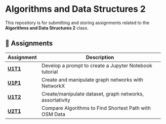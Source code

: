 # Algorithms and Data Structures 2  

This repository is for submitting and storing assignments related to the **Algorithms and Data Structures 2** class.  

## 📂 Assignments  

| Assignment | Description |
|----------|------------|
| [**U1T1**](https://github.com/gaagarthur/datastructure/tree/main/U1T1) | Develop a prompt to create a Jupyter Notebook tutorial |
|[**U1P1**](https://github.com/gaagarthur/datastructure/tree/main/U1P1)|Create and manipulate graph networks with NetworkX|
|[**U1T2**](https://github.com/gaagarthur/datastructure/tree/main/U1T2)|Create/manipulate dataset, graph networks, assortativity|
|[**U2T1**](https://github.com/gaagarthur/datastructure/tree/main/U2T1)| Compare Algorithms to Find Shortest Path with OSM Data |

